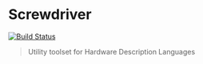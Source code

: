 Screwdriver
===============
[![Build Status](https://travis-ci.org/quivade/screwdriver.svg?branch=master)](https://travis-ci.org/quivade/screwdriver)

> Utility toolset for Hardware Description Languages
